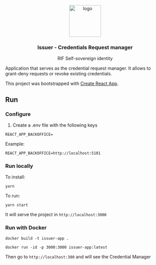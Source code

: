<p align="middle">
    <img src="https://www.rifos.org/assets/img/logo.svg" alt="logo" height="100" >
</p>
<h3 align="middle">Issuer - Credentials Request manager </h3>
<p align="middle">
    RIF Self-sovereign identity
</p>

Application that serves as the credential request manager. It allows to grant-deny requests or revoke existing credentials.

This project was bootstrapped with [Create React App](https://github.com/facebook/create-react-app).

## Run

### Configure

1. Create a .env file with the following keys

```
REACT_APP_BACKOFFICE=
```

Example:

```
REACT_APP_BACKOFFICE=http://localhost:5101
```

### Run locally

To install:

```
yarn
```

To run:

```
yarn start
```

It will serve the project in `http://localhost:3000`

### Run with Docker

```
docker build -t issuer-app .
```

```
docker run -id -p 3000:3000 issuer-app:latest
```

Then go to `http://localhost:300` and will see the Credential Manager

